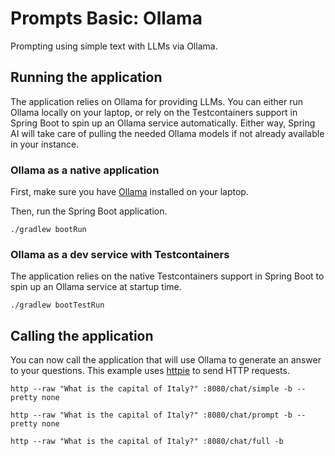 # Prompts Basic: Ollama

Prompting using simple text with LLMs via Ollama.

## Running the application

The application relies on Ollama for providing LLMs. You can either run Ollama locally on your laptop, or rely on the Testcontainers support in Spring Boot to spin up an Ollama service automatically.
Either way, Spring AI will take care of pulling the needed Ollama models if not already available in your instance.

### Ollama as a native application

First, make sure you have [Ollama](https://ollama.ai) installed on your laptop.

Then, run the Spring Boot application.

```shell
./gradlew bootRun
```

### Ollama as a dev service with Testcontainers

The application relies on the native Testcontainers support in Spring Boot to spin up an Ollama service at startup time.

```shell
./gradlew bootTestRun
```

## Calling the application

You can now call the application that will use Ollama to generate an answer to your questions.
This example uses [httpie](https://httpie.io) to send HTTP requests.

```shell
http --raw "What is the capital of Italy?" :8080/chat/simple -b --pretty none
```

```shell
http --raw "What is the capital of Italy?" :8080/chat/prompt -b --pretty none
```

```shell
http --raw "What is the capital of Italy?" :8080/chat/full -b
```
